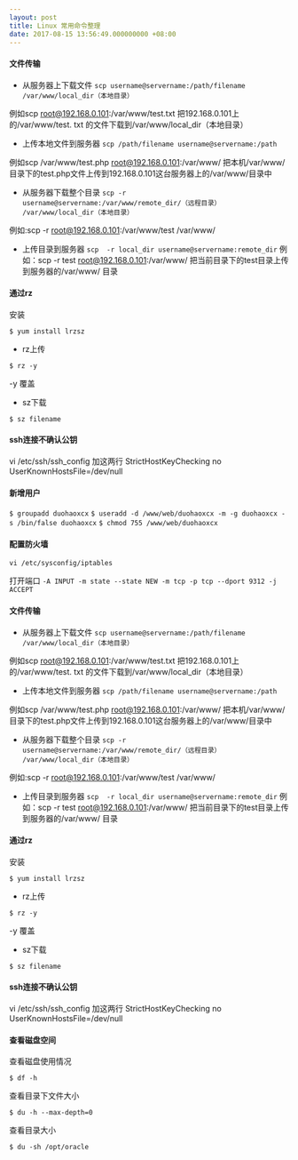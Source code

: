 ```yaml
---
layout: post
title: Linux 常用命令整理
date: 2017-08-15 13:56:49.000000000 +08:00
---
```



#### 文件传输

+ 从服务器上下载文件
`scp username@servername:/path/filename /var/www/local_dir（本地目录）`

例如scp root@192.168.0.101:/var/www/test.txt  把192.168.0.101上的/var/www/test.
txt 的文件下载到/var/www/local_dir（本地目录）

+ 上传本地文件到服务器
`scp /path/filename username@servername:/path`

例如scp /var/www/test.php  root@192.168.0.101:/var/www/  把本机/var/www/目录下的test.php文件上传到192.168.0.101这台服务器上的/var/www/目录中

+ 从服务器下载整个目录
`scp -r username@servername:/var/www/remote_dir/（远程目录） /var/www/local_dir（本地目录）`

例如:scp -r root@192.168.0.101:/var/www/test  /var/www/  

+ 上传目录到服务器
`scp  -r local_dir username@servername:remote_dir`
例如：scp -r test  root@192.168.0.101:/var/www/   把当前目录下的test目录上传到服务器的/var/www/ 目录

#### 通过rz
安装

`$ yum install lrzsz`

+ rz上传

`$ rz -y`

-y 覆盖

+ sz下载

`$ sz filename`


#### ssh连接不确认公钥
vi /etc/ssh/ssh_config
加这两行
StrictHostKeyChecking no
UserKnownHostsFile=/dev/null

#### 新增用户

`$ groupadd duohaoxcx`
`$ useradd -d /www/web/duohaoxcx -m -g duohaoxcx -s /bin/false duohaoxcx`
`$ chmod 755 /www/web/duohaoxcx`


#### 配置防火墙

`vi /etc/sysconfig/iptables`

打开端口
`-A INPUT -m state --state NEW -m tcp -p tcp --dport 9312 -j ACCEPT`


#### 文件传输

+ 从服务器上下载文件
`scp username@servername:/path/filename /var/www/local_dir（本地目录）`

例如scp root@192.168.0.101:/var/www/test.txt  把192.168.0.101上的/var/www/test.
txt 的文件下载到/var/www/local_dir（本地目录）

+ 上传本地文件到服务器
`scp /path/filename username@servername:/path`

例如scp /var/www/test.php  root@192.168.0.101:/var/www/  把本机/var/www/目录下的test.php文件上传到192.168.0.101这台服务器上的/var/www/目录中

+ 从服务器下载整个目录
`scp -r username@servername:/var/www/remote_dir/（远程目录） /var/www/local_dir（本地目录）`

例如:scp -r root@192.168.0.101:/var/www/test  /var/www/  

+ 上传目录到服务器
`scp  -r local_dir username@servername:remote_dir`
例如：scp -r test  root@192.168.0.101:/var/www/   把当前目录下的test目录上传到服务器的/var/www/ 目录

#### 通过rz
安装

`$ yum install lrzsz`

+ rz上传

`$ rz -y`

-y 覆盖

+ sz下载

`$ sz filename`


#### ssh连接不确认公钥
vi /etc/ssh/ssh_config
加这两行
StrictHostKeyChecking no
UserKnownHostsFile=/dev/null


#### 查看磁盘空间

查看磁盘使用情况

`$ df -h`


查看目录下文件大小

`$ du -h --max-depth=0`

查看目录大小

`$ du -sh /opt/oracle`